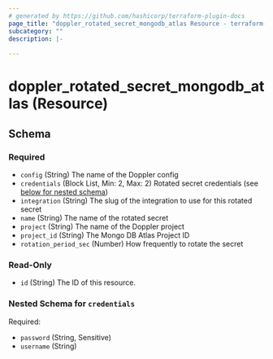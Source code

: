 ```yaml
---
# generated by https://github.com/hashicorp/terraform-plugin-docs
page_title: "doppler_rotated_secret_mongodb_atlas Resource - terraform-provider-doppler"
subcategory: ""
description: |-
  
---
```


# doppler_rotated_secret_mongodb_atlas (Resource)





<!-- schema generated by tfplugindocs -->
## Schema

### Required

- `config` (String) The name of the Doppler config
- `credentials` (Block List, Min: 2, Max: 2) Rotated secret credentials (see [below for nested schema](#nestedblock--credentials))
- `integration` (String) The slug of the integration to use for this rotated secret
- `name` (String) The name of the rotated secret
- `project` (String) The name of the Doppler project
- `project_id` (String) The Mongo DB Atlas Project ID
- `rotation_period_sec` (Number) How frequently to rotate the secret

### Read-Only

- `id` (String) The ID of this resource.

<a id="nestedblock--credentials"></a>
### Nested Schema for `credentials`

Required:

- `password` (String, Sensitive)
- `username` (String)

